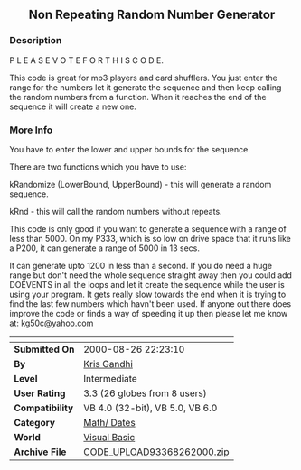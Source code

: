 ﻿<div align="center">

## Non Repeating Random Number Generator


</div>

### Description

P L E A S E  V O T E  F O R  T H I S  C O D E.

This code is great for mp3 players and card shufflers. You just enter the range for the numbers let it generate the sequence and then keep calling the random numbers from a function. When it reaches the end of the sequence it will create a new one.
 
### More Info
 
You have to enter the lower and upper bounds for the sequence.

There are two functions which you have to use:

kRandomize (LowerBound, UpperBound) - this will generate a random sequence.

kRnd - this will call the random numbers without repeats.

This code is only good if you want to generate a sequence with a range of less than 5000. On my P333, which is so low on drive space that it runs like a P200, it can generate a range of 5000 in 13 secs.

It can generate upto 1200 in less than a second. If you do need a huge range but don't need the whole sequence straight away then you could add DOEVENTS in all the loops and let it create the sequence while the user is using your program. It gets really slow towards the end when it is trying to find the last few numbers which havn't been used. If anyone out there does improve the code or finds a way of speeding it up then please let me know at: kg50c@yahoo.com


<span>             |<span>
---                |---
**Submitted On**   |2000-08-26 22:23:10
**By**             |[Kris Gandhi](https://github.com/Planet-Source-Code/PSCIndex/blob/master/ByAuthor/kris-gandhi.md)
**Level**          |Intermediate
**User Rating**    |3.3 (26 globes from 8 users)
**Compatibility**  |VB 4\.0 \(32\-bit\), VB 5\.0, VB 6\.0
**Category**       |[Math/ Dates](https://github.com/Planet-Source-Code/PSCIndex/blob/master/ByCategory/math-dates__1-37.md)
**World**          |[Visual Basic](https://github.com/Planet-Source-Code/PSCIndex/blob/master/ByWorld/visual-basic.md)
**Archive File**   |[CODE\_UPLOAD93368262000\.zip](https://github.com/Planet-Source-Code/kris-gandhi-non-repeating-random-number-generator__1-11019/archive/master.zip)








